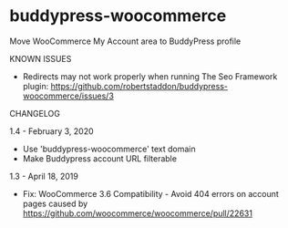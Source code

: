 # buddypress-woocommerce
Move WooCommerce My Account area to BuddyPress profile

KNOWN ISSUES

- Redirects may not work properly when running The Seo Framework plugin: https://github.com/robertstaddon/buddypress-woocommerce/issues/3

CHANGELOG

1.4 - February 3, 2020
- Use 'buddypress-woocommerce' text domain
- Make Buddypress account URL filterable

1.3 - April 18, 2019
- Fix: WooCommerce 3.6 Compatibility - Avoid 404 errors on account pages caused by https://github.com/woocommerce/woocommerce/pull/22631
